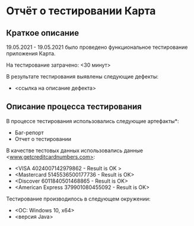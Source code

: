 # Отчёт о тестировании Карта

## Краткое описание

19.05.2021 - 19.05.2021 было проведено функциональное тестирование приложения Карта.

На тестирование затрачено: <30 минут>

В результате тестирования выявлены следующие дефекты:
* <ссылка на описание дефекта>

## Описание процесса тестирования

В процессе тестирования использовались следующие артефакты*:
* Баг-репорт
* Отчет о тестировании


В качестве тестовых данных использовались данные <www.getcreditcardnumbers.com>:
* <VISA 4024007142979862 - Result is OK >
* <Mastercard 5145536500177736 - Result is OK>
* <Discover 6011840501468865 - Result is OK>
* <American Express 379901080455092 - Result is OK>

Тестирование производилось в следующем окружении:
* <ОС: Windows 10, x64>
* <версия Java>

